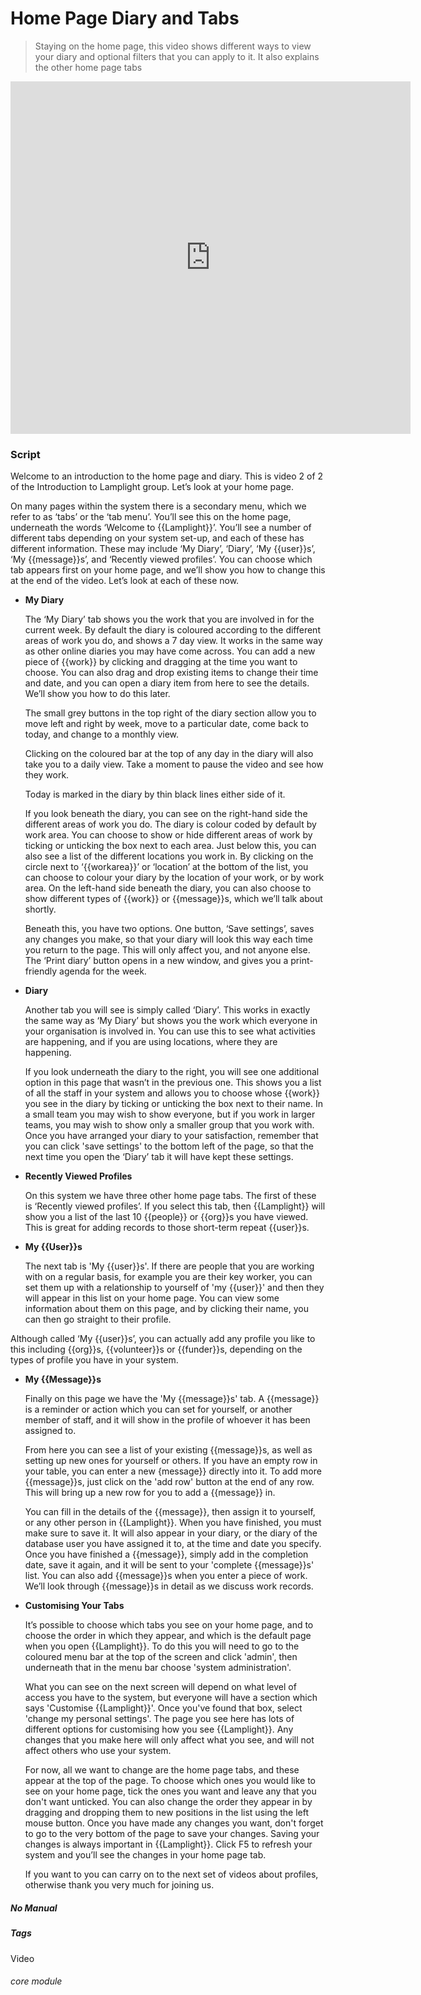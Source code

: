 # Home Page Diary and Tabs

> Staying on the home page, this video shows different ways to view your diary and optional filters that you can apply to it. It also explains the other home page tabs

<iframe width="640" height="564" src="https://player.vimeo.com/video/281952413" frameborder="0" allowFullScreen mozallowfullscreen webkitAllowFullScreen></iframe>

### Script

Welcome to an introduction to the home page and diary. This is video 2 of 2 of the Introduction to Lamplight group.
Let’s look at your home page.

On many pages within the system there is a secondary menu, which we refer to as ‘tabs’ or the ‘tab menu’. You’ll see this on the home page, underneath the words ‘Welcome to {{Lamplight}}’. You’ll see a number of different tabs depending on your system set-up, and each of these has different information.  These may include ‘My Diary’, ‘Diary’, ‘My {{user}}s’, ‘My {{message}}s’, and ‘Recently viewed profiles’.  You can choose which tab appears first on your home page, and we’ll show you how to change this at the end of the video.
Let’s look at each of these now.

- **My Diary**

   The ‘My Diary’ tab shows you the work that you are involved in for the current week. By default the diary is coloured according to the different areas of work you do, and shows a 7 day view.  It works in the same way as other online diaries you may have come across.  You can add a new piece of {{work}} by clicking and dragging at the time you want to choose. You can also drag and drop existing items to change their time and date, and you can open a diary item from here to see the details.  We’ll show you how to do this later.

   The small grey buttons in the top right of the diary section allow you to move left and right by week, move to a particular date, come back to today, and change to a monthly view.  

   Clicking on the coloured bar at the top of any day in the diary will also take you to a daily view.  Take a moment to pause the video and see how they work.  

   Today is marked in the diary by thin black lines either side of it.

   If you look beneath the diary, you can see on the right-hand side the different areas of work you do.  The diary is colour coded by default by work area. You can choose to show or hide different areas of work by ticking or unticking the box next to each area.  Just below this, you can also see a list of the different locations you work in.  By clicking on the circle next to ‘{{workarea}}’ or ‘location’ at the bottom of the list, you can choose to colour your diary by the location of your work, or by work area.
On the left-hand side beneath the diary, you can also choose to show different types of {{work}} or {{message}}s, which we’ll talk about shortly.  

   Beneath this, you have two options.  One button, ‘Save settings’, saves any changes you make, so that your diary will look this way each time you return to the page.  This will only affect you, and not anyone else.  The ‘Print diary’ button opens in a new window, and gives you a print-friendly agenda for the week.

- **Diary**

   Another tab you will see is simply called ‘Diary’.  This works in exactly the same way as ‘My Diary’ but shows you the work which everyone in your organisation is involved in.  You can use this to see what activities are happening, and if you are using locations, where they are happening.

   If you look underneath the diary to the right, you will see one additional option in this page that wasn’t in the previous one.  This shows you a list of all the staff in your system and allows you to choose whose {{work}} you see in the diary by ticking or unticking the box next to their name.  In a small team you may wish to show everyone, but if you work in larger teams, you may wish to show only a smaller group that you work with.  Once you have arranged your diary to your satisfaction, remember that you can click 'save settings' to the bottom left of the page, so that the next time you open the ‘Diary’ tab it will have kept these settings.

- **Recently Viewed Profiles**

   On this system we have three other home page tabs.  The first of these is ‘Recently viewed profiles’.  If you select this tab, then {{Lamplight}} will show you a list of the last 10 {{people}} or {{org}}s you have viewed.  This is great for adding records to those short-term repeat {{user}}s.

- **My {{User}}s**

   The next tab is 'My {{user}}s'.  If there are people that you are working with on a regular basis, for example you are their key worker, you can set them up with a relationship to yourself of 'my {{user}}' and then they will appear in this list on your home page.  You can view some information about them on this page, and by clicking their name, you can then go straight to their profile.

Although called ‘My {{user}}s’, you can actually add any profile you like to this including {{org}}s, {{volunteer}}s or {{funder}}s, depending on the types of profile you have in your system.

- **My {{Message}}s**

   Finally on this page we have the 'My {{message}}s' tab.  A {{message}} is a reminder or action which you can set for yourself, or another member of staff, and it will show in the profile of whoever it has been assigned to.

   From here you can see a list of your existing {{message}}s, as well as setting up new ones for yourself or others. If you have an empty row in your table, you can enter a new {message}} directly into it. To add more {{message}}s, just click on the 'add row' button at the end of any row.  This will bring up a new row for you to add a {{message}} in.

   You can fill in the details of the {{message}}, then assign it to yourself, or any other person in {{Lamplight}}.  When you have finished, you must make sure to save it.  It will also appear in your diary, or the diary of the database user you have assigned it to, at the time and date you specify.  Once you have finished a {{message}}, simply add in the completion date, save it again, and it will be sent to your 'complete {{message}}s' list.  You can also add {{message}}s when you enter a piece of work.  We’ll look through {{message}}s in detail as we discuss work records.

- **Customising Your Tabs**

   It’s possible to choose which tabs you see on your home page, and to choose the order in which they appear, and which is the default page when you open {{Lamplight}}. To do this you will need to go to the coloured menu bar at the top of the screen and click 'admin', then underneath that in the menu bar choose 'system administration'. 

   What you can see on the next screen will depend on what level of access you have to the system, but everyone will have a section which says 'Customise {{Lamplight}}'.  Once you've found that box, select 'change my personal settings'.  The page you see here has lots of different options for customising how you see {{Lamplight}}.  Any changes that you make here will only affect what you see, and will not affect others who use your system.  

   For now, all we want to change are the home page tabs, and these appear at the top of the page.  To choose which ones you would like to see on your home page, tick the ones you want and leave any that you don't want unticked.  You can also change the order they appear in by dragging and dropping them to new positions in the list using the left mouse button.  Once you have made any changes you want, don't forget to go to the very bottom of the page to save your changes.  Saving your changes is always important in {{Lamplight}}. Click F5 to refresh your system and you’ll see the changes in your home page tab.


   If you want to you can carry on to the next set of videos about profiles, otherwise thank you very much for joining us.


##### No Manual

##### Tags
Video

###### core module

